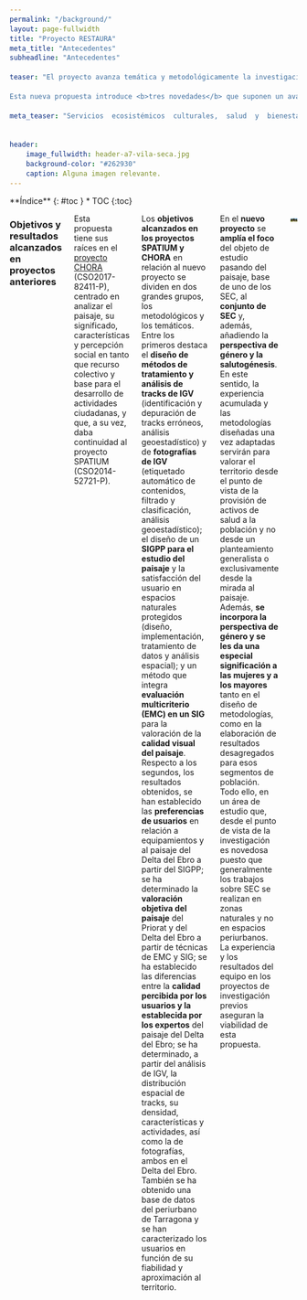 ```yaml
---
permalink: "/background/"
layout: page-fullwidth
title: "Proyecto RESTAURA"
meta_title: "Antecedentes"
subheadline: "Antecedentes"

teaser: "El proyecto avanza temática y metodológicamente la investigación realizada por el equipo en el sexenio 2015-2020, primero en el marco del <b>proyecto SPATIUM</b> (CSO2014-52721-P) y después en el del <b>proyecto CHORA</b> (CSO2017-82411-P). En ambos proyectos se ha trabajado la <b>calidad del paisaje y la satisfacción en relación al uso público del mismo</b> y se han explotado nuevas fuentes de información y métodos de trabajo: <b>Sistemas de Información Geográfica de Participación Pública (SIGPP), Información Geográfica Voluntaria (IGV), técnicas de Evaluación MultiCriterio (EMC), herramientas de geoestadística y análisis de grandes volúmenes de datos</b>. 

Esta nueva propuesta introduce <b>tres novedades</b> que suponen un avance del conocimiento: en primer lugar, se aborda el <b>estudio multidisciplinar de los SEC en zonas periurbanas industriales</b>, en concreto en áreas con presencia de clúster petroquímicos; en segundo lugar, se incorpora la dimensión de la <b>salutogénesis</b>, es decir, se tienen en cuenta los activos de salud o factores que apoyan la salud y el bienestar; y, por último, se integra la <b>diversidad social</b> a través de la perspectiva de género y del envejecimiento activo. "

meta_teaser: "Servicios  ecosistémicos  culturales,  salud  y  bienestar  en  zonas  urbanas y periurbanas con clústeres petroquímicos."


header:
    image_fullwidth: header-a7-vila-seca.jpg
    background-color: "#262930"
    caption: Alguna imagen relevante.
---
```


<!--more-->

<div class="row">
<div class="medium-4 medium-push-8 columns" markdown="1">
<div class="panel radius" markdown="1">
**Índice**
{: #toc }
*  TOC
{:toc}
</div>
</div><!-- /.medium-4.columns -->



<div class="medium-8 medium-pull-4 columns" markdown="1">

### Objetivos y resultados alcanzados en proyectos anteriores 

Esta propuesta tiene sus raíces en el [proyecto CHORA](https://choramineco.wixsite.com/chora) (CSO2017-82411-P), centrado en analizar el paisaje, su significado, características y percepción social en tanto que recurso colectivo y base para el desarrollo de actividades ciudadanas, y que, a su vez, daba continuidad al proyecto SPATIUM (CSO2014-52721-P). 

Los __objetivos alcanzados en los proyectos SPATIUM y CHORA__ en relación al nuevo proyecto se dividen en dos grandes grupos, los metodológicos y los temáticos. Entre los primeros destaca el __diseño de métodos de tratamiento y análisis de tracks de IGV__ (identificación y depuración de tracks erróneos, análisis geoestadístico) y de __fotografías de IGV__ (etiquetado automático de contenidos, filtrado y clasificación, análisis geoestadístico); el diseño de un __SIGPP para el estudio del paisaje__ y la satisfacción del usuario en espacios naturales protegidos (diseño, implementación, tratamiento de datos y análisis espacial); y un método que integra __evaluación multicriterio (EMC) en un SIG__ para la valoración de la __calidad visual del paisaje__. Respecto a los segundos, los resultados obtenidos, se han establecido las __preferencias de usuarios__ en relación a equipamientos y al paisaje del Delta del Ebro a partir del SIGPP; se ha determinado la __valoración objetiva del paisaje__ del Priorat y del Delta del Ebro a partir de técnicas de EMC y SIG; se ha establecido las diferencias entre la __calidad percibida por los usuarios y la establecida por los expertos__ del paisaje del Delta del Ebro; se ha determinado, a partir del análisis de IGV, la distribución espacial de tracks, su densidad, características y actividades, así como la de fotografías, ambos en el Delta del Ebro. También se ha obtenido una base de datos del periurbano de Tarragona y se han caracterizado los usuarios en función de su fiabilidad y aproximación al territorio.

En el __nuevo proyecto__ se __amplía el foco__ del objeto de estudio pasando del paisaje, base de uno de los SEC, al __conjunto de SEC__ y, además, añadiendo la __perspectiva de género y la salutogénesis__. En este sentido, la experiencia acumulada y las metodologías diseñadas una vez adaptadas servirán para valorar el territorio desde el punto de vista de la provisión de activos de salud a la población y no desde un planteamiento generalista o exclusivamente desde la mirada al paisaje. Además, __se incorpora la perspectiva de género y se les da una especial significación a las mujeres y a los mayores__ tanto en el diseño de metodologías, como en la elaboración de resultados desagregados para esos segmentos de población. Todo ello, en un área de estudio que, desde el punto de vista de la investigación es novedosa puesto que generalmente los trabajos sobre SEC se realizan en zonas naturales y no en espacios periurbanos. La experiencia y los resultados del equipo en los proyectos de investigación previos aseguran la viabilidad de esta propuesta.

![parque periurbano](images/parcgos.jpg)



</div><!-- /.medium-8.columns -->
</div><!-- /.row -->

